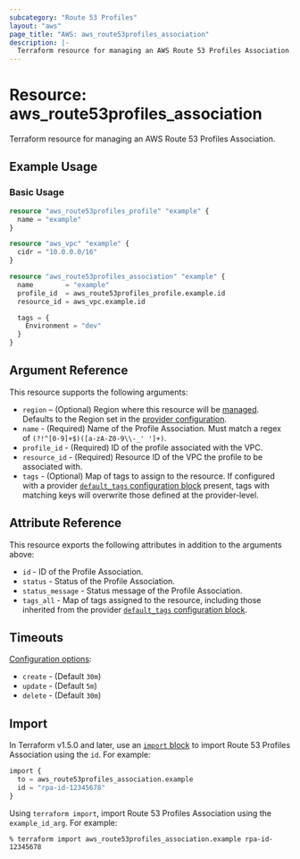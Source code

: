 ```yaml
---
subcategory: "Route 53 Profiles"
layout: "aws"
page_title: "AWS: aws_route53profiles_association"
description: |-
  Terraform resource for managing an AWS Route 53 Profiles Association.
---
```


# Resource: aws_route53profiles_association

Terraform resource for managing an AWS Route 53 Profiles Association.

## Example Usage

### Basic Usage

```terraform
resource "aws_route53profiles_profile" "example" {
  name = "example"
}

resource "aws_vpc" "example" {
  cidr = "10.0.0.0/16"
}

resource "aws_route53profiles_association" "example" {
  name        = "example"
  profile_id  = aws_route53profiles_profile.example.id
  resource_id = aws_vpc.example.id

  tags = {
    Environment = "dev"
  }
}
```

## Argument Reference

This resource supports the following arguments:

* `region` – (Optional) Region where this resource will be [managed](https://docs.aws.amazon.com/general/latest/gr/rande.html#regional-endpoints). Defaults to the Region set in the [provider configuration](https://registry.terraform.io/providers/hashicorp/aws/latest/docs#aws-configuration-reference).
* `name` - (Required) Name of the Profile Association. Must match a regex of `(?!^[0-9]+$)([a-zA-Z0-9\\-_' ']+)`.
* `profile_id` - (Required) ID of the profile associated with the VPC.
* `resource_id` - (Required) Resource ID of the VPC the profile to be associated with.
* `tags` - (Optional) Map of tags to assign to the resource. If configured with a provider [`default_tags` configuration block](https://registry.terraform.io/providers/hashicorp/aws/latest/docs#default_tags-configuration-block) present, tags with matching keys will overwrite those defined at the provider-level.

## Attribute Reference

This resource exports the following attributes in addition to the arguments above:

* `id` - ID of the Profile Association.
* `status` - Status of the Profile Association.
* `status_message` - Status message of the Profile Association.
* `tags_all` - Map of tags assigned to the resource, including those inherited from the provider [`default_tags` configuration block](https://registry.terraform.io/providers/hashicorp/aws/latest/docs#default_tags-configuration-block).

## Timeouts

[Configuration options](https://developer.hashicorp.com/terraform/language/resources/syntax#operation-timeouts):

* `create` - (Default `30m`)
* `update` - (Default `5m`)
* `delete` - (Default `30m`)

## Import

In Terraform v1.5.0 and later, use an [`import` block](https://developer.hashicorp.com/terraform/language/import) to import Route 53 Profiles Association using the `id`. For example:

```terraform
import {
  to = aws_route53profiles_association.example
  id = "rpa-id-12345678"
}
```

Using `terraform import`, import Route 53 Profiles Association using the `example_id_arg`. For example:

```console
% terraform import aws_route53profiles_association.example rpa-id-12345678
```

